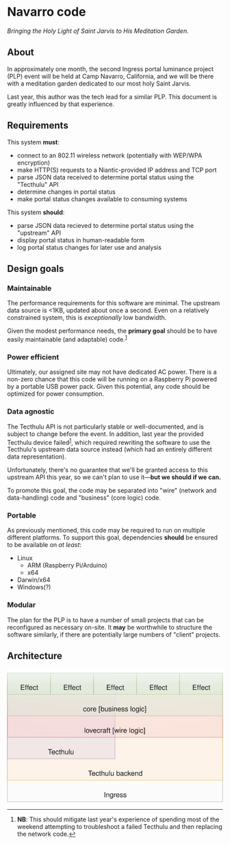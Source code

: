 # Navarro code
*Bringing the Holy Light of Saint Jarvis to His Meditation Garden.*


## About

In approximately one month, the second Ingress portal luminance project (PLP) event will be held at Camp Navarro, California, and we will be there with a meditation garden dedicated to our most holy Saint Jarvis.

Last year, this author was the tech lead for a similar PLP. This document is greatly influenced by that experience.

## Requirements
This system **must**:

- connect to an 802.11 wireless network (potentially with WEP/WPA encryption)
- make HTTP(S) requests to a Niantic-provided IP address and TCP port
- parse JSON data received to determine portal status using the "Tecthulu" API
- determine changes in portal status
- make portal status changes available to consuming systems

This system **should**:

- parse JSON data recieved to determine portal status using the "upstream" API
- display portal status in human-readable form
- log portal status changes for later use and analysis

## Design goals

### Maintainable
The performance requirements for this software are minimal. The upstream data source is <1KB, updated about once a second. Even on a relatively constrained system, this is *exceptionally* low bandwidth.

Given the modest performance needs, the **primary goal** should be to have easily maintainable (and adaptable) code.<sup name='a1'>[1](#f1)</sup>

### Power efficient
Ultimately, our assigned site may not have dedicated AC power. There is a non-zero chance that this code will be running on a Raspberry Pi powered by a portable USB power pack. Given this potential, any code should be optimized for power consumption.

### Data agnostic
The Tecthulu API is not particularly stable or well-documented, and is subject to change before the event. In addition, last year the provided Tecthulu device failed<sup name='a1'>[1](#f1)</sup>, which required rewriting the software to use the Tecthulu's upstream data source instead (which had an entirely different data representation).

Unfortunately, there's no guarantee that we'll be granted access to this upstream API this year, so we can't plan to use it—**but we should if we can.**

To promote this goal, the code may be separated into "wire" (network and data-handling) code and "business" (core logic) code.

### Portable
As previously mentioned, this code may be required to run on multiple different platforms.
To support this goal, dependencies **should** be ensured to be available on *at least*:

  - Linux
    - ARM (Raspberry Pi/Arduino)
    - x64
  - Darwin/x64
  - Windows(?)

### Modular
The plan for the PLP is to have a number of small projects that can be reconfigured as necessary on-site. It **may** be worthwhile to structure the software similarly, if there are potentially large numbers of "client" projects.

## Architecture
![architecture](_static/layers.svg)

---
1. <b id='f1'>NB</b>: This should mitigate last year's experience of spending most of the weekend attempting to troubleshoot a failed Tecthulu and then replacing the network code.[↩](#a1)
